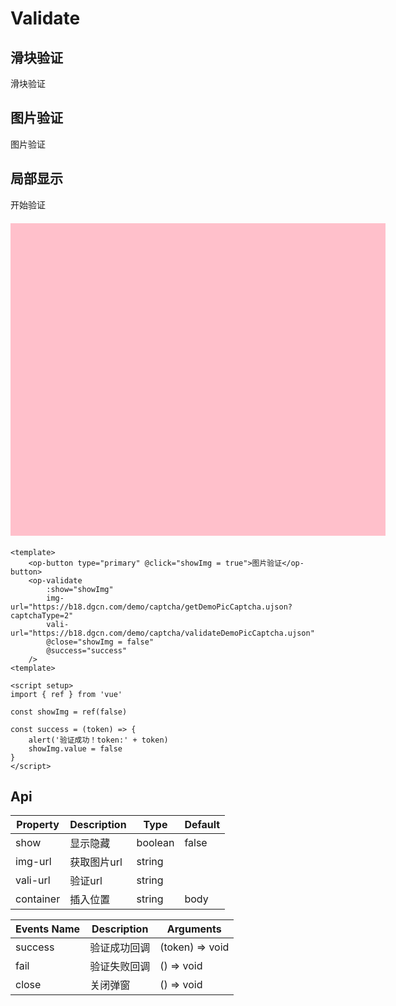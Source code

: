 # Validate

## 滑块验证

<ClientOnly>
    <op-button type="primary" @click="showSlider = true">滑块验证</op-button>
    <op-validate 
        :show="showSlider"
        img-url="https://b18.dgcn.com/demo/captcha/getDemoPicCaptcha.ujson?captchaType=1" 
        vali-url="https://b18.dgcn.com/demo/captcha/validateDemoPicCaptcha.ujson"
        @close="showSlider = false"
        @success="success"
    />
</ClientOnly>

## 图片验证

<ClientOnly>
    <op-button type="primary" @click="showImg = true">图片验证</op-button>
    <op-validate 
        :show="showImg"
        img-url="https://b18.dgcn.com/demo/captcha/getDemoPicCaptcha.ujson?captchaType=2" 
        vali-url="https://b18.dgcn.com/demo/captcha/validateDemoPicCaptcha.ujson"
        @close="showImg = false"
        @success="success"
    />
</ClientOnly>

<script setup>
import { ref } from 'vue'

const showSlider = ref(false)
const showImg = ref(false)
const showBox = ref(false)

const success = (token) => {
    alert('验证成功！token:' + token)
    showSlider.value = false
    showImg.value = false
    showBox.value = false
}
</script>

## 局部显示

<ClientOnly>
    <op-button type="primary" @click="showBox = true">开始验证</op-button>
    <div class="mock-validate-wrap"></div>
    <op-validate 
        container=".mock-validate-wrap"
        :show="showBox"
        img-url="https://b18.dgcn.com/demo/captcha/getDemoPicCaptcha.ujson?captchaType=1" 
        vali-url="https://b18.dgcn.com/demo/captcha/validateDemoPicCaptcha.ujson"
        @close="showBox = false"
        @success="success"
    />
</ClientOnly>

<style>
    .mock-validate-wrap {
        position: relative;
        width: 600px;
        height: 500px;
        background: pink;
        margin: 20px 0;
    }
</style>

```vue
<template>
    <op-button type="primary" @click="showImg = true">图片验证</op-button>
    <op-validate 
        :show="showImg"
        img-url="https://b18.dgcn.com/demo/captcha/getDemoPicCaptcha.ujson?captchaType=2" 
        vali-url="https://b18.dgcn.com/demo/captcha/validateDemoPicCaptcha.ujson"
        @close="showImg = false"
        @success="success"
    />
<template>

<script setup>
import { ref } from 'vue'

const showImg = ref(false)

const success = (token) => {
    alert('验证成功！token:' + token)
    showImg.value = false
}
</script>
```

## Api

| Property  | Description | Type    | Default |
| --------- | ----------- | ------- | ------- |
| show      | 显示隐藏    | boolean | false   |
| img-url   | 获取图片url | string  |         |
| vali-url  | 验证url     | string  |         |
| container | 插入位置    | string  | body    |



| Events Name | Description  | Arguments       |
| ----------- | ------------ | --------------- |
| success     | 验证成功回调 | (token) => void |
| fail        | 验证失败回调 | () => void      |
| close       | 关闭弹窗     | () => void      |

